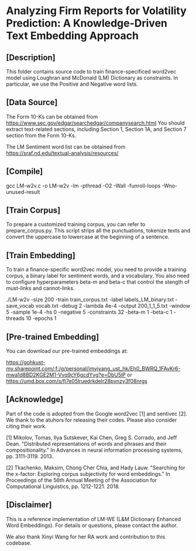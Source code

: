 # Analyzing Firm Reports for Volatility Prediction: A Knowledge-Driven Text Embedding Approach

## [Description]

This folder contains source code to train finance-specificed word2vec model using Loughran and McDonald (LM) Dictionary as constraints. In particular, we use the Positive and Negative word lists.

## [Data Source]

The Form 10-Ks can be obtained from https://www.sec.gov/edgar/searchedgar/companysearch.html
You should extract text-related sections, including Section 1, Section 1A, and Section 7 section from the Form 10-Ks.

The LM Sentiment word list can be obtained from https://sraf.nd.edu/textual-analysis/resources/

## [Compile]

gcc LM-w2v.c -o LM-w2v -lm -pthread -O2 -Wall -funroll-loops -Wno-unused-result

## [Train Corpus]

To prepare a customized training corpus, you can refer to prepare_corpus.py. This script strips all the punctuations, tokenize texts and convert the uppercase to lowercase at the beginning of a sentence.


## [Train Embedding]

To train a finance-specific word2vec model, you need to provide a training corpus, a binary label for sentiment words, and a vocabulary. You also need to configure hyperparameters beta-m and beta-c that control the stength of must-links and cannot-links.

./LM-w2v -size 200 -train train_corpus.txt -label labels_LM_binary.txt -save_vocab vocab.txt -debug 2 -lambda 4e-4 -output 200_1_1_5.txt -window 5 -sample 1e-4 -hs 0 -negative 5 -constraints 32 -beta-m 1 -beta-c 1 -threads 10 -epochs 1

## [Pre-trained Embedding]

You can download our pre-trained embeddings at: 

https://gohkust-my.sharepoint.com/:f:/g/personal/imyiyang_ust_hk/Eh0_BWRQ_1FAvKr6-mwa1d8BD2KGE2M1-Vvq9cY6gcdYvg?e=DbU5lP 
or 
https://umd.box.com/s/fj7e05lruedrkdelr28pvnzy3f08nrgs

## [Acknowledge]

Part of the code is adopted from the Google word2vec [1] and sentivec [2]. We thank to the atuhors for releasing their codes. Please also consider citing their work.

[1] Mikolov, Tomas, Ilya Sutskever, Kai Chen, Greg S. Corrado, and Jeff Dean. "Distributed representations of words and phrases and their compositionality." In Advances in neural information processing systems, pp. 3111-3119. 2013.

[2] Tkachenko, Maksim, Chong Cher Chia, and Hady Lauw. "Searching for the x-factor: Exploring corpus subjectivity for word embeddings." In Proceedings of the 56th Annual Meeting of the Association for Computational Linguistics, pp. 1212-1221. 2018.

## [Disclaimer]

This is a reference implementation of LM-WE (L&M Dictionary Enhanced Word Embeddings). For details or questions, please contact the author.

We also thank Xinyi Wang for her RA work and contribution to this codebase.
